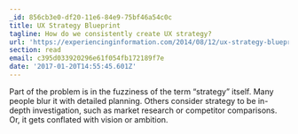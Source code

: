 ```yaml
---
_id: 856cb3e0-df20-11e6-84e9-75bf46a54c0c
title: UX Strategy Blueprint
tagline: How do we consistently create UX strategy?
url: 'https://experiencinginformation.com/2014/08/12/ux-strategy-blueprint/'
section: read
email: c395d033920296e61f054fb172189f7e
date: '2017-01-20T14:55:45.601Z'
---
```

Part of the problem is in the fuzziness of the term “strategy” itself. Many people blur it with detailed planning. Others consider strategy to be in-depth investigation, such as market research or competitor comparisons. Or, it gets conflated with vision or ambition.
